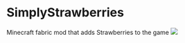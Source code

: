 # SimplyStrawberries
Minecraft fabric mod that adds Strawberries to the game
[![](http://cf.way2muchnoise.eu/versions/363572.svg?badge_style=for_the_badge)](https://www.curseforge.com/minecraft/mc-mods/simply-strawberries)
